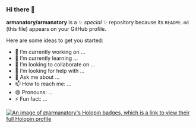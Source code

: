 ### Hi there 👋


**armanatory/armanatory** is a ✨ _special_ ✨ repository because its `README.md` (this file) appears on your GitHub profile.

Here are some ideas to get you started:

- 🔭 I’m currently working on ...
- 🌱 I’m currently learning ...
- 👯 I’m looking to collaborate on ...
- 🤔 I’m looking for help with ...
- 💬 Ask me about ...
- 📫 How to reach me: ...
- 😄 Pronouns: ...
- ⚡ Fun fact: ...


[![An image of @armanatory's Holopin badges, which is a link to view their full Holopin profile](https://holopin.me/armanatory)](https://holopin.io/@armanatory)
